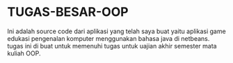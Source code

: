 # TUGAS-BESAR-OOP
Ini adalah source code dari aplikasi yang telah saya buat yaitu aplikasi game edukasi pengenalan komputer menggunakan bahasa java di netbeans. tugas ini di buat untuk memenuhi tugas untuk uajian akhir semester mata kuliah OOP.
